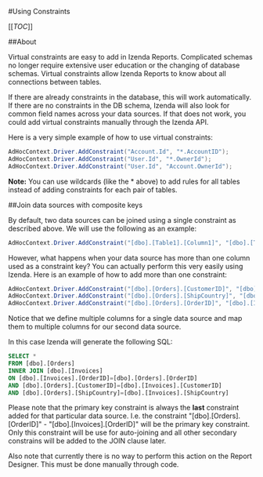 #Using Constraints

[[_TOC_]]

##About

Virtual constraints are easy to add in Izenda Reports. Complicated schemas no longer require extensive user education or the changing of database schemas. Virtual constraints allow Izenda Reports to know about all connections between tables. 

If there are already constraints in the database, this will work automatically. If there are no constraints in the DB schema, Izenda will also look for common field names across your data sources. If that does not work, you could add virtual constraints manually through the Izenda API.

Here is a very simple example of how to use virtual constraints:

```csharp
AdHocContext.Driver.AddConstraint("Account.Id", "*.AccountID");
AdHocContext.Driver.AddConstraint("User.Id", "*.OwnerId");
AdHocContext.Driver.AddConstraint("User.Id", "Account.OwnerId");
```

**Note:** You can use wildcards (like the * above) to add rules for all tables instead of adding constraints for each pair of tables. 

##Join data sources with composite keys

By default, two data sources can be joined using a single constraint as described above. We will use the following as an example:

```csharp
AdHocContext.Driver.AddConstraint("[dbo].[Table1].[Column1]", "[dbo].[Table2].[Column1]");
```

However, what happens when your data source has more than one column used as a constraint key? You can actually perform this very easily using Izenda. Here is an example of how to add more than one constraint:

```csharp
AdHocContext.Driver.AddConstraint("[dbo].[Orders].[CustomerID]", "[dbo].[Invoices].[CustomerID]");
AdHocContext.Driver.AddConstraint("[dbo].[Orders].[ShipCountry]", "[dbo].[Invoices].[ShipCountry]");
AdHocContext.Driver.AddConstraint("[dbo].[Orders].[OrderID]", "[dbo].[Invoices].[OrderID]");
```

Notice that we define multiple columns for a single data source and map them to multiple columns for our second data source.

In this case Izenda will generate the following SQL:

```sql
SELECT *
FROM [dbo].[Orders]
INNER JOIN [dbo].[Invoices] 
ON [dbo].[Invoices].[OrderID]=[dbo].[Orders].[OrderID] 
AND [dbo].[Orders].[CustomerID]=[dbo].[Invoices].[CustomerID] 
AND [dbo].[Orders].[ShipCountry]=[dbo].[Invoices].[ShipCountry]
```

Please note that the primary key constraint is always the **last** constraint added for that particular data source. I.e. the constraint "[dbo].[Orders].[OrderID]" - "[dbo].[Invoices].[OrderID]" will be the primary key constraint. Only this constraint will be use for auto-joining and all other secondary constrains will be added to the JOIN clause later. 

Also note that currently there is no way to perform this action on the Report Designer. This must be done manually through code.